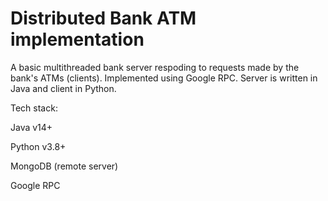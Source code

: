 # Distributed Bank ATM implementation

A basic multithreaded bank server respoding to requests made by the bank's ATMs (clients). Implemented using Google RPC. Server is written in Java and client in Python.

Tech stack:



  Java v14+
  
  Python v3.8+
  
  MongoDB (remote server)
  
  Google RPC
